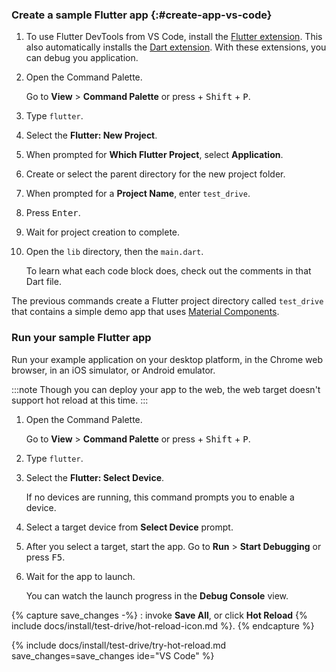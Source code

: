 <div class="tab-pane active" id="vscode" role="tabpanel" aria-labelledby="vscode-tab">

### Create a sample Flutter app {:#create-app-vs-code}

1. To use Flutter DevTools from VS Code, install the
    [Flutter extension](https://marketplace.visualstudio.com/items?itemName=Dart-Code.flutter).
   This also automatically installs the
   [Dart extension](https://marketplace.visualstudio.com/items?itemName=Dart-Code.dart-code).
   With these extensions, you can debug you application.

2. Open the Command Palette.

   Go to **View** <span aria-label="and then">></span> **Command Palette** or
   press <kbd class="special-key"></kbd> + <kbd>Shift</kbd> + <kbd>P</kbd>.

3. Type `flutter`.

4. Select the **Flutter: New Project**.

5. When prompted for **Which Flutter Project**, select **Application**.

6. Create or select the parent directory for the new project folder.

7. When prompted for a **Project Name**, enter `test_drive`.

8. Press <kbd>Enter</kbd>.

9. Wait for project creation to complete.

10. Open the `lib` directory, then the `main.dart`.

    To learn what each code block does, check out the comments in that Dart file.

The previous commands create a Flutter project directory called `test_drive` that
contains a simple demo app that uses [Material Components][].

### Run your sample Flutter app

Run your example application on your desktop platform, in the Chrome web browser, in an iOS simulator, or
Android emulator.

:::note
Though you can deploy your app to the web,
the web target doesn't support
hot reload at this time.
:::

1. Open the Command Palette.

   Go to **View** <span aria-label="and then">></span> **Command Palette** or
   press <kbd class="special-key"></kbd> + <kbd>Shift</kbd> + <kbd>P</kbd>.

1. Type `flutter`.

1. Select the **Flutter: Select Device**.

   If no devices are running, this command prompts you to enable a device.

1. Select a target device from **Select Device** prompt.

1. After you select a target, start the app.
   Go to **Run** <span aria-label="and then">></span>
   **Start Debugging** or press <kbd>F5</kbd>.

1. Wait for the app to launch.

   You can watch the launch progress in the **Debug Console** view.

{% capture save_changes -%}
: invoke **Save All**, or click **Hot Reload**
{% include docs/install/test-drive/hot-reload-icon.md %}.
{% endcapture %}

{% include docs/install/test-drive/try-hot-reload.md save_changes=save_changes ide="VS Code" %}

[Material Components]: {{site.material}}/components

</div>

<script>
  document.addEventListener("DOMContentLoaded", function() {
    const specialKey = navigator.userAgent.includes('Mac')? 'Command' : 'Control';
    document.querySelectorAll('.special-key').forEach((element)=>element.textContent=specialKey);
  });
</script>
